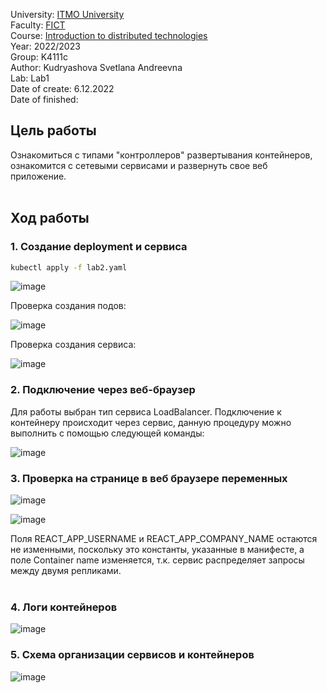 University: [ITMO University](https://itmo.ru/ru/) <br>
Faculty: [FICT](https://fict.itmo.ru) <br>
Course: [Introduction to distributed technologies](https://github.com/itmo-ict-faculty/introduction-to-distributed-technologies) <br>
Year: 2022/2023 <br>
Group: K4111c <br>
Author: Kudryashova Svetlana Andreevna <br>
Lab: Lab1 <br>
Date of create: 6.12.2022 <br>
Date of finished: <br>

## Цель работы <br>
Ознакомиться с типами "контроллеров" развертывания контейнеров, ознакомится с сетевыми сервисами и развернуть свое веб приложение.<br>
<br>
## Ход работы<br>

### 1. Создание deployment и сервиса <br>
```bash
kubectl apply -f lab2.yaml
```

![image](https://user-images.githubusercontent.com/113091328/206441576-3f13daa9-56f6-4977-8a53-0d06316f9788.png)

Проверка создания подов: <br>

![image](https://user-images.githubusercontent.com/113091328/206486413-ec3d906c-4899-43f8-a384-2b1091facb16.png)

Проверка создания сервиса: <br>

![image](https://user-images.githubusercontent.com/113091328/206486579-407e6d76-f9f7-4987-86e7-a8b71ce8b69b.png)

### 2. Подключение через веб-браузер <br>
Для работы выбран тип сервиса LoadBalancer. Подключение к контейнеру происходит через сервис, данную процедуру можно выполнить с помощью следующей команды: 

![image](https://user-images.githubusercontent.com/113091328/206241643-f89033a2-2867-419d-8e38-2ff5b07f5f6f.png)

### 3. Проверка на странице в веб браузере переменных <br>

![image](https://user-images.githubusercontent.com/113091328/206498783-f9b17ae3-a143-4583-8693-417efab29503.png)


![image](https://user-images.githubusercontent.com/113091328/206498929-f3cfd4b2-7013-4237-acee-6644944b8c10.png)


Поля REACT_APP_USERNAME и REACT_APP_COMPANY_NAME остаются не изменными, поскольку это константы, указанные в манифесте, а поле Container name изменяется, т.к. сервис распределяет запросы между двумя репликами. <br><br>

### 4. Логи контейнеров

![image](https://user-images.githubusercontent.com/113091328/206489632-5cf5820f-7dd6-4dec-8aba-46b831bf4e19.png)


### 5. Схема организации сервисов и контейнеров

![image](https://user-images.githubusercontent.com/113091328/206490611-ccccac12-4110-4d1b-836c-3e5393b77b05.png)



